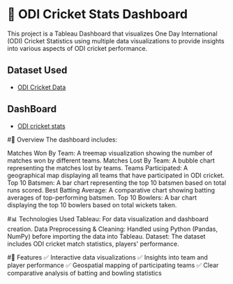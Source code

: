 # 🏏 ODI Cricket Stats Dashboard
This project is a Tableau Dashboard that visualizes One Day International (ODI) Cricket Statistics using multiple data visualizations to provide insights into various aspects of ODI cricket performance.
## Dataset Used
- <a href="https://github.com/vigneshmullangi/odi-cricket-stats/blob/main/batter_player_stats.csv">ODI Cricket Data</a>
## DashBoard 
- <a href="https://github.com/vigneshmullangi/odi-cricket-stats/blob/main/Dashboard%201.png">ODI cricket stats</a>

#📌 Overview
The dashboard includes:

Matches Won By Team: A treemap visualization showing the number of matches won by different teams.
Matches Lost By Team: A bubble chart representing the matches lost by teams.
Teams Participated: A geographical map displaying all teams that have participated in ODI cricket.
Top 10 Batsmen: A bar chart representing the top 10 batsmen based on total runs scored.
Best Batting Average: A comparative chart showing batting averages of top-performing batsmen.
Top 10 Bowlers: A bar chart displaying the top 10 bowlers based on total wickets taken.

#📊 Technologies Used
Tableau: For data visualization and dashboard creation.
Data Preprocessing & Cleaning: Handled using Python (Pandas, NumPy) before importing the data into Tableau.
Dataset: The dataset includes ODI cricket match statistics, players' performance.

#🚀 Features
✅ Interactive data visualizations
✅ Insights into team and player performance
✅ Geospatial mapping of participating teams
✅ Clear comparative analysis of batting and bowling statistics
